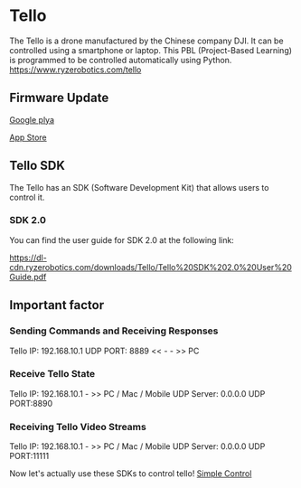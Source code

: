 # Tello
The Tello is a drone manufactured by the Chinese company DJI. It can be controlled using a smartphone or laptop. This PBL (Project-Based Learning) is programmed to be controlled automatically using Python.
https://www.ryzerobotics.com/tello

## Firmware Update
[Google plya](https://play.google.com/store/apps/details?id=com.ryzerobotics.tello&hl=ja-JP)

[App Store](https://apps.apple.com/jp/app/tello/id1330559633)

## Tello SDK
The Tello has an SDK (Software Development Kit) that allows users to control it.



### SDK 2.0
You can find the user guide for SDK 2.0 at the following link:

https://dl-cdn.ryzerobotics.com/downloads/Tello/Tello%20SDK%202.0%20User%20Guide.pdf

## Important factor

### Sending Commands and Receiving Responses
Tello IP: 192.168.10.1 UDP PORT: 8889 << - - >> PC 

### Receive Tello State
Tello IP: 192.168.10.1 - >> PC / Mac / Mobile UDP Server: 0.0.0.0 UDP PORT:8890

### Receiving Tello Video Streams
Tello IP: 192.168.10.1 - >> PC / Mac / Mobile UDP Server: 0.0.0.0 UDP PORT:11111

Now let's actually use these SDKs to control tello!
[Simple Control](https://github.com/oit-ipbl/robots/blob/main/tello/simple%20control.md)

